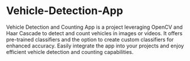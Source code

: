 # Vehicle-Detection-App
Vehicle Detection and Counting App is a project leveraging OpenCV and Haar Cascade to detect and count vehicles in images or videos. It offers pre-trained classifiers and the option to create custom classifiers for enhanced accuracy. Easily integrate the app into your projects and enjoy efficient vehicle detection and counting capabilities.
